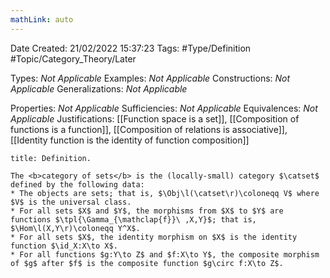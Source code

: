 ```yaml
---
mathLink: auto
---
```


<div class="topSpace"></div>

Date Created: 21/02/2022 15:37:23
Tags: #Type/Definition #Topic/Category_Theory/Later

Types: <i>Not Applicable</i>
Examples: <i>Not Applicable</i>
Constructions: <i>Not Applicable</i>
Generalizations: <i>Not Applicable</i>

Properties: <i>Not Applicable</i>
Sufficiencies: <i>Not Applicable</i>
Equivalences: <i>Not Applicable</i>
Justifications: [[Function space is a set]], [[Composition of functions is a function]], [[Composition of relations is associative]], [[Identity function is the identity of function composition]]

``` ad-Definition
title: Definition.

The <b>category of sets</b> is the (locally-small) category $\catset$ defined by the following data:
* The objects are sets; that is, $\Obj\l(\catset\r)\coloneqq V$ where $V$ is the universal class.
* For all sets $X$ and $Y$, the morphisms from $X$ to $Y$ are functions $\tpl{\Gamma_{\mathclap{f}}\ ,X,Y}$; that is, $\Hom\l(X,Y\r)\coloneqq Y^X$.
* For all sets $X$, the identity morphism on $X$ is the identity function $\id_X:X\to X$.
* For all functions $g:Y\to Z$ and $f:X\to Y$, the composite morphism of $g$ after $f$ is the composite function $g\circ f:X\to Z$.

```
